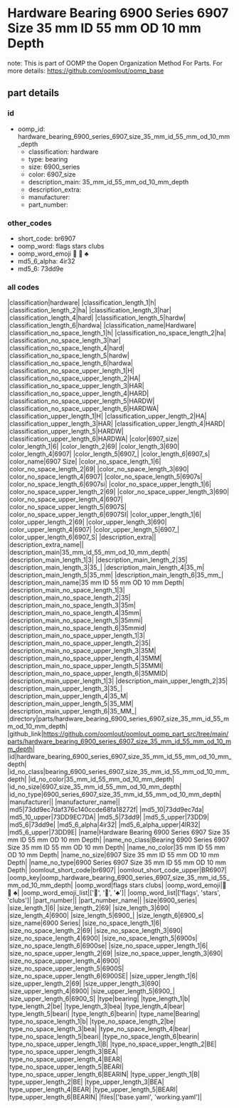 # Hardware Bearing 6900 Series 6907 Size 35 mm ID 55 mm OD 10 mm Depth  

note: This is part of OOMP the Oopen Organization Method For Parts. For more details: https://github.com/oomlout/oomp_base

##  part details





### id
* oomp_id: hardware_bearing_6900_series_6907_size_35_mm_id_55_mm_od_10_mm_depth
  * classification: hardware
  * type: bearing
  * size: 6900_series
  * color: 6907_size
  * description_main: 35_mm_id_55_mm_od_10_mm_depth
  * description_extra: 
  * manufacturer: 
  * part_number: 

### other_codes
* short_code: br6907
* oomp_word: flags stars clubs
* oomp_word_emoji :flags: :stars: :clubs:
* md5_6_alpha: 4ir32
* md5_6: 73dd9e

### all codes 
|classification|hardware|
|classification_length_1|h|
|classification_length_2|ha|
|classification_length_3|har|
|classification_length_4|hard|
|classification_length_5|hardw|
|classification_length_6|hardwa|
|classification_name|Hardware|
|classification_no_space_length_1|h|
|classification_no_space_length_2|ha|
|classification_no_space_length_3|har|
|classification_no_space_length_4|hard|
|classification_no_space_length_5|hardw|
|classification_no_space_length_6|hardwa|
|classification_no_space_upper_length_1|H|
|classification_no_space_upper_length_2|HA|
|classification_no_space_upper_length_3|HAR|
|classification_no_space_upper_length_4|HARD|
|classification_no_space_upper_length_5|HARDW|
|classification_no_space_upper_length_6|HARDWA|
|classification_upper_length_1|H|
|classification_upper_length_2|HA|
|classification_upper_length_3|HAR|
|classification_upper_length_4|HARD|
|classification_upper_length_5|HARDW|
|classification_upper_length_6|HARDWA|
|color|6907_size|
|color_length_1|6|
|color_length_2|69|
|color_length_3|690|
|color_length_4|6907|
|color_length_5|6907_|
|color_length_6|6907_s|
|color_name|6907 Size|
|color_no_space_length_1|6|
|color_no_space_length_2|69|
|color_no_space_length_3|690|
|color_no_space_length_4|6907|
|color_no_space_length_5|6907s|
|color_no_space_length_6|6907si|
|color_no_space_upper_length_1|6|
|color_no_space_upper_length_2|69|
|color_no_space_upper_length_3|690|
|color_no_space_upper_length_4|6907|
|color_no_space_upper_length_5|6907S|
|color_no_space_upper_length_6|6907SI|
|color_upper_length_1|6|
|color_upper_length_2|69|
|color_upper_length_3|690|
|color_upper_length_4|6907|
|color_upper_length_5|6907_|
|color_upper_length_6|6907_S|
|description_extra||
|description_extra_name||
|description_main|35_mm_id_55_mm_od_10_mm_depth|
|description_main_length_1|3|
|description_main_length_2|35|
|description_main_length_3|35_|
|description_main_length_4|35_m|
|description_main_length_5|35_mm|
|description_main_length_6|35_mm_|
|description_main_name|35 mm ID 55 mm OD 10 mm Depth|
|description_main_no_space_length_1|3|
|description_main_no_space_length_2|35|
|description_main_no_space_length_3|35m|
|description_main_no_space_length_4|35mm|
|description_main_no_space_length_5|35mmi|
|description_main_no_space_length_6|35mmid|
|description_main_no_space_upper_length_1|3|
|description_main_no_space_upper_length_2|35|
|description_main_no_space_upper_length_3|35M|
|description_main_no_space_upper_length_4|35MM|
|description_main_no_space_upper_length_5|35MMI|
|description_main_no_space_upper_length_6|35MMID|
|description_main_upper_length_1|3|
|description_main_upper_length_2|35|
|description_main_upper_length_3|35_|
|description_main_upper_length_4|35_M|
|description_main_upper_length_5|35_MM|
|description_main_upper_length_6|35_MM_|
|directory|parts/hardware_bearing_6900_series_6907_size_35_mm_id_55_mm_od_10_mm_depth|
|github_link|https://github.com/oomlout/oomlout_oomp_part_src/tree/main/parts/hardware_bearing_6900_series_6907_size_35_mm_id_55_mm_od_10_mm_depth|
|id|hardware_bearing_6900_series_6907_size_35_mm_id_55_mm_od_10_mm_depth|
|id_no_class|bearing_6900_series_6907_size_35_mm_id_55_mm_od_10_mm_depth|
|id_no_color|35_mm_id_55_mm_od_10_mm_depth|
|id_no_size|6907_size_35_mm_id_55_mm_od_10_mm_depth|
|id_no_type|6900_series_6907_size_35_mm_id_55_mm_od_10_mm_depth|
|manufacturer||
|manufacturer_name||
|md5|73dd9ec7daf376c140ccde68fa18272f|
|md5_10|73dd9ec7da|
|md5_10_upper|73DD9EC7DA|
|md5_5|73dd9|
|md5_5_upper|73DD9|
|md5_6|73dd9e|
|md5_6_alpha|4ir32|
|md5_6_alpha_upper|4IR32|
|md5_6_upper|73DD9E|
|name|Hardware Bearing 6900 Series 6907 Size 35 mm ID 55 mm OD 10 mm Depth|
|name_no_class|Bearing 6900 Series 6907 Size 35 mm ID 55 mm OD 10 mm Depth|
|name_no_color|35 mm ID 55 mm OD 10 mm Depth|
|name_no_size|6907 Size 35 mm ID 55 mm OD 10 mm Depth|
|name_no_type|6900 Series 6907 Size 35 mm ID 55 mm OD 10 mm Depth|
|oomlout_short_code|br6907|
|oomlout_short_code_upper|BR6907|
|oomp_key|oomp_hardware_bearing_6900_series_6907_size_35_mm_id_55_mm_od_10_mm_depth|
|oomp_word|flags stars clubs|
|oomp_word_emoji|:flags: :stars: :clubs:|
|oomp_word_emoji_list|[':flags:', ':stars:', ':clubs:']|
|oomp_word_list|['flags', 'stars', 'clubs']|
|part_number||
|part_number_name||
|size|6900_series|
|size_length_1|6|
|size_length_2|69|
|size_length_3|690|
|size_length_4|6900|
|size_length_5|6900_|
|size_length_6|6900_s|
|size_name|6900 Series|
|size_no_space_length_1|6|
|size_no_space_length_2|69|
|size_no_space_length_3|690|
|size_no_space_length_4|6900|
|size_no_space_length_5|6900s|
|size_no_space_length_6|6900se|
|size_no_space_upper_length_1|6|
|size_no_space_upper_length_2|69|
|size_no_space_upper_length_3|690|
|size_no_space_upper_length_4|6900|
|size_no_space_upper_length_5|6900S|
|size_no_space_upper_length_6|6900SE|
|size_upper_length_1|6|
|size_upper_length_2|69|
|size_upper_length_3|690|
|size_upper_length_4|6900|
|size_upper_length_5|6900_|
|size_upper_length_6|6900_S|
|type|bearing|
|type_length_1|b|
|type_length_2|be|
|type_length_3|bea|
|type_length_4|bear|
|type_length_5|beari|
|type_length_6|bearin|
|type_name|Bearing|
|type_no_space_length_1|b|
|type_no_space_length_2|be|
|type_no_space_length_3|bea|
|type_no_space_length_4|bear|
|type_no_space_length_5|beari|
|type_no_space_length_6|bearin|
|type_no_space_upper_length_1|B|
|type_no_space_upper_length_2|BE|
|type_no_space_upper_length_3|BEA|
|type_no_space_upper_length_4|BEAR|
|type_no_space_upper_length_5|BEARI|
|type_no_space_upper_length_6|BEARIN|
|type_upper_length_1|B|
|type_upper_length_2|BE|
|type_upper_length_3|BEA|
|type_upper_length_4|BEAR|
|type_upper_length_5|BEARI|
|type_upper_length_6|BEARIN|
|files|['base.yaml', 'working.yaml']|
